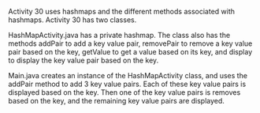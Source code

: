 Activity 30 uses hashmaps and the different methods associated with hashmaps. Activity 30 has two classes.

HashMapActivity.java has a private hashmap. The class also has the methods addPair to add a key value pair, removePair to remove a key value pair based on the key, getValue to get a value based on its key, and display to display the key value pair based on the key.

Main.java creates an instance of the HashMapActivity class, and uses the addPair method to add 3 key value pairs. Each of these key value pairs is displayed based on the key. Then one of the key value pairs is removes based on the key, and the remaining key value pairs are displayed.
